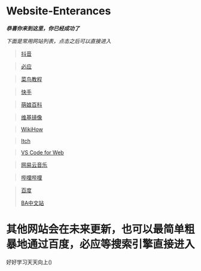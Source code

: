 # Website-Enterances
***恭喜你来到这里，你已经成功了***

*下面是常用网站列表，点击之后可以直接进入*

>[抖音](https://www.douyin.com)

>[必应](https://www.bing.com)

>[菜鸟教程](https://www.runoob.com)

>[快手](https://www.kuaishou.com)

>[萌娘百科](https://www.moegirl.org.cn)

>[维基镜像](https://www.chinapeida.com)

>[WikiHow](https://www.wikihow.com)

>[Itch](https://www.itch.io)

>[VS Code for Web](https://www.vscode.dev)

>[网易云音乐](https://music.163.com)

>[哔哩哔哩](https://www.bilibili.com)

>[百度](https://www.baidu.com)
>
>[BA中文站](https://ba.gamekee.com)

# 其他网站会在未来更新，也可以最简单粗暴地通过百度，必应等搜索引擎直接进入

好好学习天天向上()
